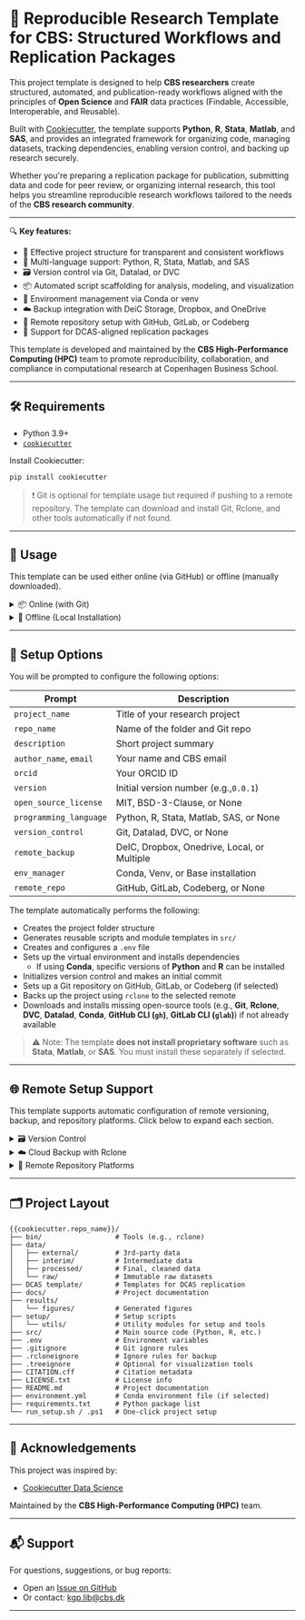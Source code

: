 # 🧪 Reproducible Research Template for CBS: Structured Workflows and Replication Packages

This project template is designed to help **CBS researchers** create structured, automated, and publication-ready workflows aligned with the principles of **Open Science** and **FAIR** data practices (Findable, Accessible, Interoperable, and Reusable).

Built with [Cookiecutter](https://cookiecutter.readthedocs.io/en/latest/), the template supports **Python**, **R**, **Stata**, **Matlab**, and **SAS**, and provides an integrated framework for organizing code, managing datasets, tracking dependencies, enabling version control, and backing up research securely.

Whether you're preparing a replication package for publication, submitting data and code for peer review, or organizing internal research, this tool helps you streamline reproducible research workflows tailored to the needs of the **CBS research community**.

---

🔍 **Key features:**

- 📁 Effective project structure for transparent and consistent workflows  
- 🧬 Multi-language support: Python, R, Stata, Matlab, and SAS  
- 🗃️ Version control via Git, Datalad, or DVC  
- 📦 Automated script scaffolding for analysis, modeling, and visualization  
- 🔐 Environment management via Conda or venv  
- ☁️ Backup integration with DeiC Storage, Dropbox, and OneDrive  
- 🚀 Remote repository setup with GitHub, GitLab, or Codeberg  
- 📄 Support for DCAS-aligned replication packages

This template is developed and maintained by the **CBS High-Performance Computing (HPC)** team to promote reproducibility, collaboration, and compliance in computational research at Copenhagen Business School.

---

## 🛠️ Requirements

- Python 3.9+
- [`cookiecutter`](https://cookiecutter.readthedocs.io/en/latest/installation.html)

Install Cookiecutter:

```bash
pip install cookiecutter
```

> ❗️ Git is optional for template usage but required if pushing to a remote repository. The template can download and install Git, Rclone, and other tools automatically if not found.

---

## 🚀 Usage

This template can be used either online (via GitHub) or offline (manually downloaded).

<details>
<summary>📦 Online (with Git)</summary>

Use this option if Git is installed and you want to fetch the template directly from GitHub:

```bash
cookiecutter gh:CBS-HPC/replication_package
```

</details>

<details>
<summary>📁 Offline (Local Installation)</summary>

If Git is **not installed**, you can still use the template by downloading it manually:

1. Go to [https://github.com/CBS-HPC/replication_package](https://github.com/CBS-HPC/replication_package)  
2. Click the green **“Code”** button, then choose **“Download ZIP”**  
3. Extract the ZIP file to a folder of your choice  
4. Run Cookiecutter locally:

```bash
cookiecutter path/to/replication_package
```

> ⚠️ Do **not** use `git clone` if Git is not installed. Manual download is required in this case.

</details>

---

## 🧾 Setup Options

You will be prompted to configure the following options:

| Prompt                     | Description                                 |
| -------------------------- | ------------------------------------------- |
| `project_name`           | Title of your research project              |
| `repo_name`              | Name of the folder and Git repo             |
| `description`            | Short project summary                       |
| `author_name`, `email` | Your name and CBS email                     |
| `orcid`                  | Your ORCID ID                               |
| `version`                | Initial version number (e.g.,`0.0.1`)     |
| `open_source_license`    | MIT, BSD-3-Clause, or None                  |
| `programming_language`   | Python, R, Stata, Matlab, SAS, or None      |
| `version_control`        | Git, Datalad, DVC, or None                  |
| `remote_backup`          | DeIC, Dropbox, Onedrive, Local, or Multiple |
| `env_manager`            | Conda, Venv, or Base installation           |
| `remote_repo`            | GitHub, GitLab, Codeberg, or None           |

The template automatically performs the following:

- Creates the project folder structure
- Generates reusable scripts and module templates in `src/`
- Creates and configures a `.env` file
- Sets up the virtual environment and installs dependencies  
  - If using **Conda**, specific versions of **Python** and **R** can be installed
- Initializes version control and makes an initial commit
- Sets up a Git repository on GitHub, GitLab, or Codeberg (if selected)
- Backs up the project using `rclone` to the selected remote
- Downloads and installs missing open-source tools (e.g., **Git**, **Rclone**, **DVC**, **Datalad**, **Conda**, **GitHub CLI (`gh`)**, **GitLab CLI (`glab`)**) if not already available

> ⚠️ Note: The template **does not install proprietary software** such as **Stata**, **Matlab**, or **SAS**. You must install these separately if selected.


---
## 🌐 Remote Setup Support

This template supports automatic configuration of remote versioning, backup, and repository platforms. Click below to expand each section.

<details>
<summary>🗃️ Version Control</summary>

This template supports several version control systems to suit different workflows:

- [**Git**](https://git-scm.com/) (default) – general-purpose version control for code and text files  
- [**Datalad**](https://www.datalad.org/) – for data-heavy, file-based versioning; designed to support **FAIR** principles and **Open Science** workflows  
- [**DVC**](https://dvc.org/) – for machine learning pipelines, dataset tracking, and model versioning

**How it works:**

- For **Git**, the project root is initialized as a Git repository.  
  - The `data/` folder is created as a **separate Git repository**, allowing you to track data independently of source code.  
- For **Datalad**, the `data/` folder is initialized as a **Datalad dataset**, enabling advanced data provenance and modular data management.  
- For **DVC**, the `data/` folder is configured for **DVC tracking**, which uses `.dvc` files and external storage to version large data files.

**Auto-generated `.gitignore` includes:**

- `data/` – raw and processed data folders  
- `bin/` – local binaries  
- Python artifacts – `env/`, `__pycache__/`, `.mypy_cache/`  
- IDE/config files – `.vscode/`, `.idea/`, `.spyproject/`  
- System files – `.DS_Store`, `*.swp`  
- Jupyter checkpoints – `.ipynb_checkpoints/`  
- Logs and test outputs – `.coverage`, `htmlcov/`, `*.log`  

> 🧹 These defaults help keep your repository clean and focused.

</details>

<details>
<summary>☁️ Cloud Backup with Rclone</summary>

You will be prompted for **email** and **password** to set up automatic project backup using `rclone`.

Supported remote systems:

- **DeIC Storage** (via SFTP)  
- **Dropbox**  
- **OneDrive**  
- **Local** storage  
- **Multiple** targets

> 🔐 Your **email** is securely stored in your `.env` file. Passwords are encrypted and not stored in plain text.

</details>

<details>
<summary>📡 Remote Repository Platforms</summary>

If you choose to publish your project remotely, you will be prompted for your:

- **GitHub/GitLab username**
- **Repository visibility** (private/public)
- **Personal access token**

Repositories are pushed using the **HTTPS protocol** and authenticated via tokens.

Supported platforms:

- **GitHub** (via GitHub CLI)  
- **GitLab** (via GitLab CLI)  
- **Codeberg**

> 🔐 Your credentials and tokens are securely saved in the `.env` file for authenticated Git operations.

</details>

---
## 🗂️ Project Layout

```plaintext
{{cookiecutter.repo_name}}/
├── bin/                  # Tools (e.g., rclone)
├── data/
│   ├── external/         # 3rd-party data
│   ├── interim/          # Intermediate data
│   ├── processed/        # Final, cleaned data
│   └── raw/              # Immutable raw datasets
├── DCAS template/        # Templates for DCAS replication
├── docs/                 # Project documentation
├── results/
│   └── figures/          # Generated figures
├── setup/                # Setup scripts
│   └── utils/            # Utility modules for setup and tools
├── src/                  # Main source code (Python, R, etc.)
├── .env                  # Environment variables
├── .gitignore            # Git ignore rules
├── .rcloneignore         # Ignore rules for backup
├── .treeignore           # Optional for visualization tools
├── CITATION.cff          # Citation metadata
├── LICENSE.txt           # License info
├── README.md             # Project documentation
├── environment.yml       # Conda environment file (if selected)
├── requirements.txt      # Python package list
└── run_setup.sh / .ps1   # One-click project setup
```

---

## 🙏 Acknowledgements

This project was inspired by:

- [Cookiecutter Data Science](https://drivendata.github.io/cookiecutter-data-science/)

Maintained by the **CBS High-Performance Computing (HPC)** team.

---

## 📬 Support

For questions, suggestions, or bug reports:

- Open an [Issue on GitHub](https://github.com/CBS-HPC/replication_package/issues)
- Or contact: [kgp.lib@cbs.dk](mailto:kgp.lib@cbs.dk)

---
